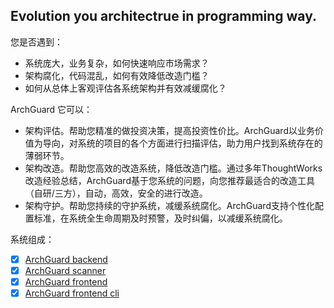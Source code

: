 ## Evolution you architectrue in programming way.

您是否遇到：

- 系统庞大，业务复杂，如何快速响应市场需求？
- 架构腐化，代码混乱，如何有效降低改造门槛？
- 如何从总体上客观评估各系统架构并有效减缓腐化？

ArchGuard 它可以：

- 架构评估。帮助您精准的做投资决策，提高投资性价比。ArchGuard以业务价值为导向，对系统的项目的各个方面进行扫描评估，助力用户找到系统存在的薄弱环节。
- 架构改造。帮助您高效的改造系统，降低改造门槛。通过多年ThoughtWorks改造经验总结，ArchGuard基于您系统的问题，向您推荐最适合的改造工具（自研/三方），自动，高效，安全的进行改造。
- 架构守护。帮助您持续的守护系统，减缓系统腐化。ArchGuard支持个性化配置标准，在系统全生命周期及时预警，及时纠偏，以减缓系统腐化。

系统组成：

- [x] [ArchGuard backend](github.com/archguard/archguard-backend)
- [x] [ArchGuard scanner](https://github.com/archguard/scanner/)
- [x] [ArchGuard frontend](https://github.com/archguard/archguard-frontend)
- [x] [ArchGuard frontend cli](https://github.com/archguard/archguard-cli)
